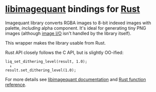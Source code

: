 # [libimagequant](https://pngquant.org/lib/) bindings for [Rust](https://www.rust-lang.org/)

Imagequant library converts RGBA images to 8-bit indexed images with palette, *including* alpha component.
It's ideal for generating tiny PNG images (although [image I/O](https://github.com/kornelski/lodepng-rust) isn't handled by the library itself).

This wrapper makes the library usable from Rust.

Rust API closely follows the C API, but is slightly OO-ified:

    liq_set_dithering_level(result, 1.0);
      ↓
    result.set_dithering_level(1.0);

For more details see [libimagequant documentation](https://pngquant.org/lib/) and [Rust function reference](https://kornelski.github.io/libimagequant-rust/imagequant/).

